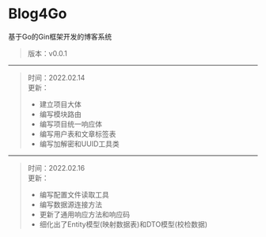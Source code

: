 # Blog4Go
基于Go的Gin框架开发的博客系统
>版本：v0.0.1  
---
>时间：2022.02.14  
>更新：
>* 建立项目大体 
>* 编写模块路由
>* 编写项目统一响应体 
>* 编写用户表和文章标签表
>* 编写加解密和UUID工具类
---
>时间：2022.02.16  
>更新：
>* 编写配置文件读取工具 
>* 编写数据源连接方法
>* 更新了通用响应方法和响应码
>* 细化出了Entity模型(映射数据表)和DTO模型(校检数据)

